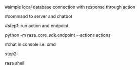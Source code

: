
#simple local database connection with response through action

#command to server and chatbot

#step1: run action and endpoint

python -m rasa_core_sdk.endpoint --actions actions

#chat in console i.e. cmd

step2:

rasa shell
